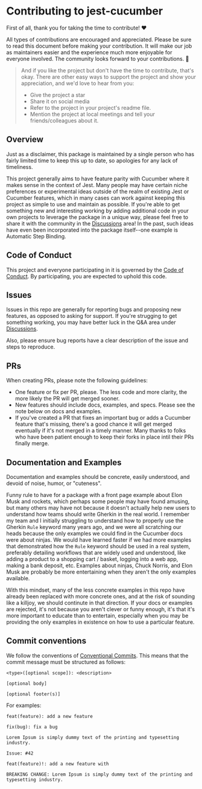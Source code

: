 # Contributing to jest-cucumber

First of all, thank you for taking the time to contribute! ❤️

All types of contributions are encouraged and appreciated.
Please be sure to read this document before making your contribution.
It will make our job as maintainers easier and the experience much more enjoyable for everyone involved.
The community looks forward to your contributions. 🎉

> And if you like the project but don't have the time to contribute, that's okay. There are other easy ways to support the project and show your appreciation, and we'd love to hear from you:
>
> - Give the project a star
> - Share it on social media
> - Refer to the project in your project's readme file.
> - Mention the project at local meetings and tell your friends/colleagues about it.

## Overview

Just as a disclaimer, this package is maintained by a single person who has fairly limited time to keep this up to date, so apologies for any lack of timeliness.

This project generally aims to have feature parity with Cucumber where it makes sense in the context of Jest. Many people may have certain niche preferences or experimental ideas outside of the realm of existing Jest or Cucumber features, which in many cases can work against keeping this project as simple to use and maintain as possible. If you're able to get something new and interesting working by adding additional code in your own projects to leverage the package in a unique way, please feel free to share it with the community in the [Discussions](https://github.com/bencompton/jest-cucumber/discussions) area! In the past, such ideas have even been incorporated into the package itself--one example is Automatic Step Binding.

## Code of Conduct

This project and everyone participating in it is governed by the [Code of Conduct](CODE_OF_CONDUCT.md).
By participating, you are expected to uphold this code.

## Issues

Issues in this repo are generally for reporting bugs and proposing new features, as opposed to asking for support. If you're strugging to get something working, you may have better luck in the Q&A area under [Discussions](https://github.com/bencompton/jest-cucumber/discussions). 

Also, please ensure bug reports have a clear description of the issue and steps to reproduce.

## PRs

When creating PRs, please note the following guidelines:

* One feature or fix per PR, please. The less code and more clarity, the more likely the PR will get merged sooner.
* New features should include docs, examples, and specs. Please see the note below on docs and examples.
* If you've created a PR that fixes an important bug or adds a Cucumber feature that's missing, there's a good chance it will get merged eventually if it's not merged in a timely manner. Many thanks to folks who have been patient enough to keep their forks in place intil their PRs finally merge.

## Documentation and Examples

Documentation and examples should be concrete, easily understood, and devoid of noise, humor, or "cuteness".

Funny rule to have for a package with a front page example about Elon Musk and rockets, which perhaps some people may have found amusing, but many others may have not because it doesn't actually help new users to understand how teams should write Gherkin in the real world. I remember my team and I initially struggling to understand how to properly use the Gherkin `Rule` keyword many years ago, and we were all scratching our heads because the only examples we could find in the Cucumber docs were about ninjas. We would have learned faster if we had more examples that demonstrated how the `Rule` keyword should be used in a real system, preferably detailing workflows that are widely used and understood, like adding a product to a shopping cart / basket, logging into a web app, making a bank deposit, etc. Examples about ninjas, Chuck Norris, and Elon Musk are probably be more entertaining when they aren't the only examples available.

With this mindset, many of the less concrete examples in this repo have already been replaced with more concrete ones, and at the risk of sounding like a killjoy, we should continute in that direction. If your docs or examples are rejected, it's not because you aren't clever or funny enough, it's that it's more important to educate than to entertain, especially when you may be providing the only examples in existence on how to use a particular feature.

## Commit conventions

We follow the conventions of [Conventional Commits](https://www.conventionalcommits.org/). This means that the commit message must be structured as follows:

```
<type>([optional scope]): <description>

[optional body]

[optional footer(s)]
```

For examples:

```
feat(feature): add a new feature
```
```
fix(bug): fix a bug

Lorem Ipsum is simply dummy text of the printing and typesetting industry.

Issue: #42
```
```
feat(feature)!: add a new feature with

BREAKING CHANGE: Lorem Ipsum is simply dummy text of the printing and typesetting industry.
```
